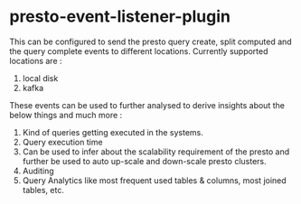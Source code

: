 # presto-event-listener-plugin

This can be configured to send the presto query create, split computed and the query complete events to different locations.
Currently supported locations are :
1. local disk 
2. kafka 

These events can be used to further analysed to derive insights about the below things and much more : 
1. Kind of queries getting executed in the systems.
2. Query execution time
3. Can be used to infer about the scalability requirement of the presto and further be used to auto up-scale and down-scale presto clusters.
4. Auditing
5. Query Analytics like most frequent used tables & columns, most joined tables, etc.  
